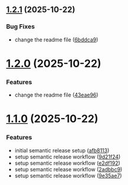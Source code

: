 ## [1.2.1](https://github.com/sakethn09012002/my-project-test/compare/v1.2.0...v1.2.1) (2025-10-22)


### Bug Fixes

* change the readme file ([6bddca9](https://github.com/sakethn09012002/my-project-test/commit/6bddca95bba6e50059a4d3c945d3d8f08be044f3))

# [1.2.0](https://github.com/sakethn09012002/my-project-test/compare/v1.1.0...v1.2.0) (2025-10-22)


### Features

* change the readme file ([43eae96](https://github.com/sakethn09012002/my-project-test/commit/43eae963098eab41a7fb7dee69a2a704913498f0))

# [1.1.0](https://github.com/sakethn09012002/my-project-test/compare/v1.0.0...v1.1.0) (2025-10-22)


### Features

* initial semantic release setup ([afb8113](https://github.com/sakethn09012002/my-project-test/commit/afb8113860089465c9e30ac2c401f3d6695ff989))
* setup semantic release workflow ([9d21f24](https://github.com/sakethn09012002/my-project-test/commit/9d21f24bf4cdf9b6e96d4f2df375a9e313c8a857))
* setup semantic release workflow ([e2df192](https://github.com/sakethn09012002/my-project-test/commit/e2df192543d7eacdd549aff766e8935cd3dbc08c))
* setup semantic release workflow ([2adbbc9](https://github.com/sakethn09012002/my-project-test/commit/2adbbc9414034b49d81782b728fe007ddb72762c))
* setup semantic release workflow ([9e35ae7](https://github.com/sakethn09012002/my-project-test/commit/9e35ae7635bbdee2e28b3dec03f36a6852b58558))
